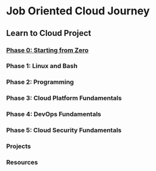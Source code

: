 # Job Oriented Cloud Journey

## Learn to Cloud Project

### [Phase 0: Starting from Zero](./phase-1_linux-and-bash)

### Phase 1: Linux and Bash

### Phase 2: Programming

### Phase 3: Cloud Platform Fundamentals

### Phase 4: DevOps Fundamentals

### Phase 5: Cloud Security Fundamentals

### Projects

### Resources
